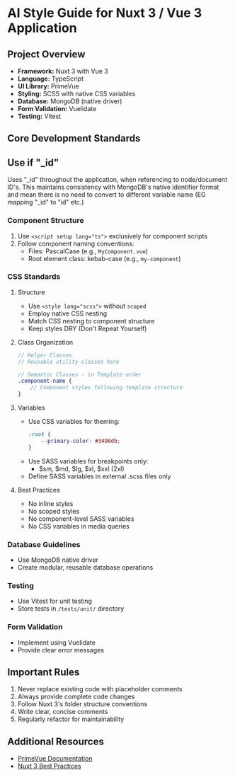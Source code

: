 # AI Style Guide for Nuxt 3 / Vue 3 Application

## Project Overview

-   **Framework:** Nuxt 3 with Vue 3
-   **Language:** TypeScript
-   **UI Library:** PrimeVue
-   **Styling:** SCSS with native CSS variables
-   **Database:** MongoDB (native driver)
-   **Form Validation:** Vuelidate
-   **Testing:** Vitest

## Core Development Standards

## Use if "\_id"

Uses "\_id" throughout the application, when referencing to node/document ID's. This maintains consistency with MongoDB's native identifier format and mean there is no need to convert to different variable name (EG mapping "\_id" to "id" etc.)

### Component Structure

1. Use `<script setup lang="ts">` exclusively for component scripts
2. Follow component naming conventions:
    - Files: PascalCase (e.g., `MyComponent.vue`)
    - Root element class: kebab-case (e.g., `my-component`)

### CSS Standards

1. Structure

    - Use `<style lang="scss">` without `scoped`
    - Employ native CSS nesting
    - Match CSS nesting to component structure
    - Keep styles DRY (Don't Repeat Yourself)

2. Class Organization

    ```scss
    // Helper Classes
    // Reusable utility classes here

    // Semantic Classes - in Template order
    .component-name {
        // Component styles following template structure
    }
    ```

3. Variables

    - Use CSS variables for theming:
        ```css
        :root {
            --primary-color: #3498db;
        }
        ```
    - Use SASS variables for breakpoints only:
        - $sm, $md, $lg, $xl, $xxl (2xl)
    - Define SASS variables in external .scss files only

4. Best Practices
    - No inline styles
    - No scoped styles
    - No component-level SASS variables
    - No CSS variables in media queries

### Database Guidelines

-   Use MongoDB native driver
-   Create modular, reusable database operations

### Testing

-   Use Vitest for unit testing
-   Store tests in `/tests/unit/` directory

### Form Validation

-   Implement using Vuelidate
-   Provide clear error messages

## Important Rules

1. Never replace existing code with placeholder comments
2. Always provide complete code changes
3. Follow Nuxt 3's folder structure conventions
4. Write clear, concise comments
5. Regularly refactor for maintainability

## Additional Resources

-   [PrimeVue Documentation](https://primevue.org/)
-   [Nuxt 3 Best Practices](https://nuxt.com/docs/guide/concepts/auto-imports)

